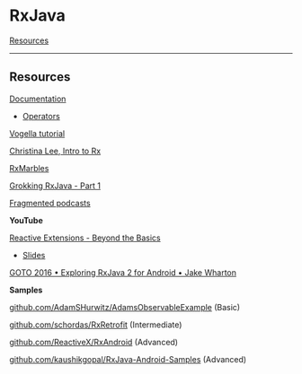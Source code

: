 # RxJava

[Resources](#Resources)

---

## Resources

[Documentation](http://reactivex.io/documentation/observable.html)

- [Operators](http://reactivex.io/documentation/operators.html)

[Vogella tutorial](http://www.vogella.com/tutorials/RxJava/article.html)

[Christina Lee, Intro to Rx](https://christinalee.github.io/Slides/slides-master/rx-android/#/)

[RxMarbles](http://rxmarbles.com/)

[Grokking RxJava - Part 1](http://blog.danlew.net/2014/09/15/grokking-rxjava-part-1/)

[Fragmented podcasts](http://fragmentedpodcast.com/?s=rxjava)

**YouTube**

[Reactive Extensions - Beyond the Basics](https://www.youtube.com/watch?v=Jt-_oVQVZlQ)

- [Slides](https://speakerdeck.com/dlew/reactive-extensions-beyond-the-basics)

[GOTO 2016 • Exploring RxJava 2 for Android • Jake Wharton](https://www.youtube.com/watch?v=htIXKI5gOQU)

**Samples**

[github.com/AdamSHurwitz/AdamsObservableExample](https://github.com/AdamSHurwitz/AdamsObservableExample) (Basic)

[github.com/schordas/RxRetrofit](https://github.com/schordas/RxRetrofit) (Intermediate)

[github.com/ReactiveX/RxAndroid](https://github.com/ReactiveX/RxAndroid) (Advanced)

[github.com/kaushikgopal/RxJava-Android-Samples](https://github.com/kaushikgopal/RxJava-Android-Samples) (Advanced)